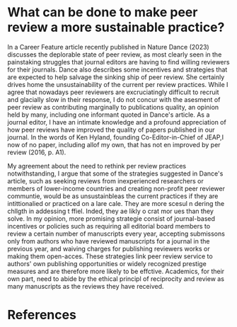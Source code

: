 # What can be done to make peer review a more sustainable practice?

In a Career Feature article recently published in Nature Dance (2023) discusses the deplorable state of peer review, as most clearly seen in the painstaking struggles that journal editors are having to find willing reviewers for their journals. Dance also describes some incentives and strategies that are expected to help salvage the sinking ship of peer review. She certainly drives home the unsustainability of the current per review practices. While I agree that nowadays peer reviewers are excruciatingly difficult to recruit and glacially slow in their response, I do not concur with the asesment of peer review as contributing marginally to publications quality, an opinion held by many, including one informant quoted in Dance's article. As a journal editor, I have an intimate knowledge and a profound appreciation of how peer reviews have improved the quality of papers published in our journal. In the words of Ken Hyland, founding Co-Editor-in-Chief of JEAP,I now of no paper, including allof my own, that has not en improved by per review (2016, p. A1).

My agreement about the need to rethink per review practices notwithstanding, I argue that some of the strategies suggested in Dance's article, such as seeking reviews from inexperienced researchers or members of lower-income countries and creating non-profit peer reviewer communtie, would be as unsustainbleas the current practices if they are intittionalied or practiced on a lare cale. They are more scesul n dering the chllgth in addessing t ffiel. Inded, they ae likly o crat mor ues than they solve. In my opinion, more promising strategie consist of journal-based incentives or policies such as requiring all editorial board members to review a certain number of manuscripts every year, accepting submissons only from authors who have reviewed manuscripts for a journal in the previous year, and waiving charges for publishing reviewers works or making them open-acces. These strategies link peer review service to authors' own publishing opportunities or widely recognized prestige measures and are therefore more likely to be effctive. Academics, for their own part, need to abide by the ethical principl of reciprocity and review as many manuscripts as the reviews they have received.

# References